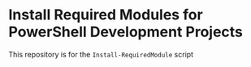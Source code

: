 # Install Required Modules for PowerShell Development Projects

This repository is for the `Install-RequiredModule` script